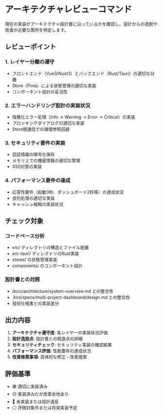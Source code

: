 # アーキテクチャレビューコマンド

現在の実装がアーキテクチャ設計書に沿っているかを確認し、設計からの逸脱や改善が必要な箇所を特定します。

## レビューポイント

### 1. レイヤー分離の遵守
- フロントエンド（Vue3/Nuxt3）とバックエンド（Rust/Tauri）の適切な分離
- Store（Pinia）による状態管理の適切な実装
- コンポーネント設計の妥当性

### 2. エラーハンドリング設計の実装状況
- 階層化エラー処理（Info → Warning → Error → Critical）の実装
- ブロッキングダイアログの適切な実装
- Store間通信での循環参照回避

### 3. セキュリティ要件の実装
- 認証情報の暗号化保存
- メモリ上での機密情報の適切な管理
- XSS対策の実装

### 4. パフォーマンス要件の達成
- 応答性要件（起動3秒、ダッシュボード2秒等）の達成状況
- 並列処理の適切な実装
- キャッシュ戦略の実装状況

## チェック対象

### コードベース分析
- src/ ディレクトリの構造とファイル配置
- src-tauri/ ディレクトリのRust実装
- stores/ の状態管理実装
- components/ のコンポーネント設計

### 設計書との対照
- docs/architecture/system-overview.md との整合性
- .kiro/specs/multi-project-dashboard/design.md との整合性
- 技術仕様書との実装差分

## 出力内容

1. **アーキテクチャ遵守度**: 各レイヤーの実装状況評価
2. **設計逸脱点**: 設計書との相違点の詳細
3. **セキュリティチェック**: セキュリティ実装の確認結果
4. **パフォーマンス評価**: 性能要件の達成状況
5. **改善推奨事項**: 具体的な修正・改善提案

## 評価基準

- 🟢 適切に実装済み
- 🟡 実装済みだが改善余地あり
- 🔴 未実装または設計違反
- ⚪ 評価対象外または将来実装予定